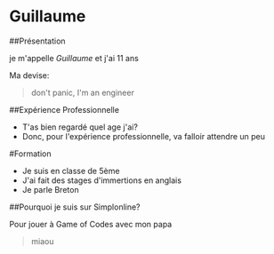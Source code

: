 # Guillaume


##Présentation

je m'appelle _Guillaume_ et j'ai 11 ans

Ma devise: 

> don't panic, I'm an engineer

##Expérience Professionnelle

* T'as bien regardé quel age j'ai?
* Donc, pour l'expérience professionnelle, va falloir attendre un peu

#Formation

* Je suis en classe de 5ème
* J'ai fait des stages d'immertions en anglais
* Je parle Breton

##Pourquoi je suis sur Simplonline?

Pour jouer à Game of Codes avec mon papa

> miaou 